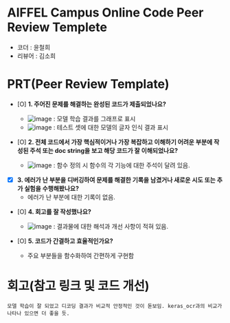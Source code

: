 # AIFFEL Campus Online Code Peer Review Templete
- 코더 : 윤철희
- 리뷰어 : 김소희


# PRT(Peer Review Template)
- [O]  **1. 주어진 문제를 해결하는 완성된 코드가 제출되었나요?**
    - ![image](https://github.com/user-attachments/assets/cfb2d5a6-164a-40c7-ad20-499b792f3fad) : 모델 학습 결과를 그래프로 표시
    - ![image](https://github.com/user-attachments/assets/5635f4a2-9bfa-4552-a520-399999949423) : 테스트 셋에 대한 모델의 글자 인식 결과 표시

    
- [O]  **2. 전체 코드에서 가장 핵심적이거나 가장 복잡하고 이해하기 어려운 부분에 작성된 
주석 또는 doc string을 보고 해당 코드가 잘 이해되었나요?**
    - ![image](https://github.com/user-attachments/assets/db1fd2f4-84fa-4553-92a1-500dd4cff014) : 함수 정의 시 함수의 각 기능에 대한 주석이 달려 있음.

        
- [X]  **3. 에러가 난 부분을 디버깅하여 문제를 해결한 기록을 남겼거나
새로운 시도 또는 추가 실험을 수행해봤나요?**
    - 에러가 난 부분에 대한 기록이 없음.
        
- [O]  **4. 회고를 잘 작성했나요?**
    - ![image](https://github.com/user-attachments/assets/5ef601bc-f777-495d-80ec-58878c2ad8c2) : 결과물에 대한 해석과 개선 사항이 적혀 있음. 

        
- [O]  **5. 코드가 간결하고 효율적인가요?**
    - 주요 부분들을 함수화하여 간편하게 구현함


# 회고(참고 링크 및 코드 개선)
```
모델 학습이 잘 되었고 디코딩 결과가 비교적 안정적인 것이 돋보임. keras_ocr과의 비교가 나타나 있으면 더 좋을 듯.
```
